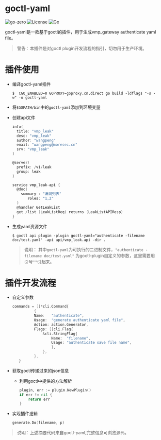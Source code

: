 # goctl-yaml

![go-zero](https://img.shields.io/badge/Github-go--zero-brightgreen?link=https://github.com/tal-tech/go-zero&logo=github)
![License](https://img.shields.io/badge/License-MIT-blue?link=https://github.com/Surpass-w/goctl-yaml/blob/main/README.md)
![Go](https://github.com/zeromicro/go-zero/workflows/Go/badge.svg?branch=master)

goctl-yaml是一款基于goctl的插件，用于生成vmp_gateway authenticate yaml file。

> 警告：本插件是对goctl plugin开发流程的指引，切勿用于生产环境。

# 插件使用

* 编译goctl-yaml插件

  ```shell script
  $  CGO_ENABLED=0 GOPROXY=goproxy.cn,direct go build -ldflags "-s -w" -o goctl-yaml
  ```

* 将`$GOPATH/bin`中的`goctl-yaml`添加到环境变量

* 创建api文件

  ```go
  info(
    title: "vmp_leak"
    desc: "vmp_leak"
    author: "wangpeng"
    email: "wangpeng@moresec.cn"
    srv: "vmp_leak"
  )
  
  @server(
    prefix: /v1/leak
    group: leak
  )
  
  service vmp_leak-api {
    @doc(
      summary : "漏洞列表"
	     roles: "1,2"
    )
    @handler GetLeakList
    get /list (LeakListReq) returns (LeakListAPIResp)
  }
  ```

* 生成yaml资源文件

  ```shell script
  $ goctl api plugin -plugin goctl-yaml="authenticate -filename doc/test.yaml" -api api/vmp_leak.api -dir .
  ```

  > 说明： 其中`goctl-yaml`为可执行的二进制文件，`"authenticate -filename doc/test.yaml"`
  为goctl-plugin自定义的参数，这里需要用引号`""`引起来。

# 插件开发流程

* 自定义参数

  ```go
  commands = []*cli.Command{
		    {
			Name:   "authenticate",
			Usage:  "generate authenticate yaml file",
			Action: action.Generator,
			Flags: []cli.Flag{
				&cli.StringFlag{
					Name:  "filename",
					Usage: "authenticate save file name",
				    },
			    },
		    },
	 }
  ```

* 获取goctl传递过来的json信息

    * 利用goctl中提供的方法解析

      ```go
      plugin, err := plugin.NewPlugin()
      if err != nil {
          return err
      }
      ```

* 实现插件逻辑

  ```go
  generate.Do(filename, p)
  ```

> 说明：上述摘要代码来自goctl-yaml,完整信息可浏览源码。